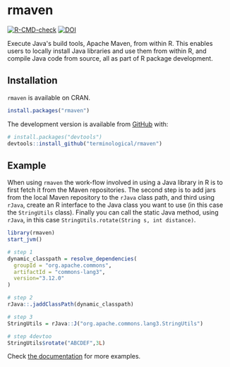# rmaven

<!-- badges: start -->
[![R-CMD-check](https://github.com/terminological/rmaven/actions/workflows/R-CMD-check.yaml/badge.svg)](https://github.com/terminological/rmaven/actions/workflows/R-CMD-check.yaml)
[![DOI](https://zenodo.org/badge/525325654.svg)](https://zenodo.org/badge/latestdoi/525325654)
<!-- badges: end -->

Execute Java's build tools, Apache Maven, from within R. This enables users to locally install Java libraries and use them from within R, and compile Java code from source, all as part
of R package development.

## Installation

`rmaven` is available on CRAN.

```r
install.packages("rmaven")
```

The development version is available from [GitHub](https://github.com/)
with:

``` r
# install.packages("devtools")
devtools::install_github("terminological/rmaven")
```

## Example

When using `rmaven` the work-flow involved in using a Java library in R is to first fetch it from the Maven repositories. 
The second step is to add jars from the local Maven repository to the `rJava` class path, and 
third using `rJava`, create an R interface to the Java class you want to use (in this case the `StringUtils` class). 
Finally you can call the static Java method, using `rJava`, in this case `StringUtils.rotate(String s, int distance)`.

```R
library(rmaven)
start_jvm()

# step 1
dynamic_classpath = resolve_dependencies(
  groupId = "org.apache.commons", 
  artifactId = "commons-lang3", 
  version="3.12.0"
)

# step 2
rJava::.jaddClassPath(dynamic_classpath)

# step 3
StringUtils = rJava::J("org.apache.commons.lang3.StringUtils")

# step 4devtoo
StringUtils$rotate("ABCDEF",3L)
```

Check [the documentation](https://terminological.github.io/rmaven/) for more examples.
